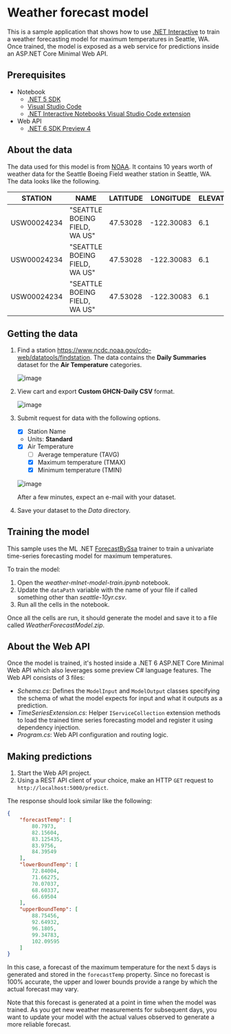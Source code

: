 # Weather forecast model

This is a sample application that shows how to use [.NET Interactive](https://github.com/dotnet/interactive) to train a weather forecasting model for maximum temperatures in Seattle, WA. Once trained, the model is exposed as a web service for predictions inside an ASP.NET Core Minimal Web API.

## Prerequisites

- Notebook
    - [.NET 5 SDK](https://dotnet.microsoft.com/download/dotnet/5.0)
    - [Visual Studio Code](https://code.visualstudio.com/)
    - [.NET Interactive Notebooks Visual Studio Code extension](https://marketplace.visualstudio.com/items?itemName=ms-dotnettools.dotnet-interactive-vscode)
- Web API
    - [.NET 6 SDK Preview 4](https://dotnet.microsoft.com/download/dotnet/6.0)

## About the data

The data used for this model is from [NOAA](https://www.noaa.gov/). It contains 10 years worth of weather data for the Seattle Boeing Field weather station in Seattle, WA. The data looks like the following.

|STATION|NAME|LATITUDE|LONGITUDE|ELEVATION|DATE|TMAX|TMIN|
|---|---|---|---|---|---|---|---|
|USW00024234|"SEATTLE BOEING FIELD, WA US"|47.53028|-122.30083|6.1|4/1/2010|51|41|
|USW00024234|"SEATTLE BOEING FIELD, WA US"|47.53028|-122.30083|6.1|4/2/2010|53|41|
|USW00024234|"SEATTLE BOEING FIELD, WA US"|47.53028|-122.30083|6.1|4/3/2010|50|39|

## Getting the data

1. Find a station https://www.ncdc.noaa.gov/cdo-web/datatools/findstation. The data contains the **Daily Summaries** dataset for the **Air Temperature** categories.

    ![image](https://user-images.githubusercontent.com/46974588/116326383-50f17f80-a792-11eb-9c66-3dabef398889.png)

1. View cart and export **Custom GHCN-Daily CSV** format.

    ![image](https://user-images.githubusercontent.com/46974588/116326449-78484c80-a792-11eb-8061-9c87bb6fc856.png)

1. Submit request for data with the following options.
    - [x] Station Name
    - Units: **Standard**
    - [x] Air Temperature
        - [ ] Average temperature (TAVG)
        - [x] Maximum temperature (TMAX)
        - [x] Minimum temperature (TMIN)

    ![image](https://user-images.githubusercontent.com/46974588/116326560-bd6c7e80-a792-11eb-8050-18f7f85193a5.png)
    
    After a few minutes, expect an e-mail with your dataset.

1. Save your dataset to the *Data* directory.

## Training the model

This sample uses the ML .NET [ForecastBySsa](https://docs.microsoft.com/en-us/dotnet/api/microsoft.ml.timeseriescatalog.forecastbyssa?view=ml-dotnet) trainer to train a univariate time-series forecasting model for maximum temperatures.

To train the model:

1. Open the *weather-mlnet-model-train.ipynb* notebook.
1. Update the `dataPath` variable with the name of your file if called something other than *seattle-10yr.csv*.
1. Run all the cells in the notebook.

Once all the cells are run, it should generate the model and save it to a file called *WeatherForecastModel.zip*.

## About the Web API

Once the model is trained, it's hosted inside a .NET 6 ASP.NET Core Minimal Web API which also leverages some preview C# language features. The Web API consists of 3 files:

- *Schema.cs*: Defines the `ModelInput` and `ModelOutput` classes specifying the schema of what the model expects for input and what it outputs as a prediction.  
- *TimeSeriesExtension.cs*: Helper `IServiceCollection` extension methods to load the trained time series forecasting model and register it using dependency injection.
- *Program.cs*: Web API configuration and routing logic.

## Making predictions

1. Start the Web API project.
2. Using a REST API client of your choice, make an HTTP `GET` request to `http://localhost:5000/predict`.

The response should look similar like the following:

```json
{
    "forecastTemp": [
        80.7973,
        82.15604,
        83.125435,
        83.9756,
        84.39549
    ],
    "lowerBoundTemp": [
        72.84004,
        71.66275,
        70.07037,
        68.60337,
        66.69504
    ],
    "upperBoundTemp": [
        88.75456,
        92.64932,
        96.1805,
        99.34783,
        102.09595
    ]
}
```

In this case, a forecast of the maximum temperature for the next 5 days is generated and stored in the `forecastTemp` property. Since no forecast is 100% accurate, the upper and lower bounds provide a range by which the actual forecast may vary.

Note that this forecast is generated at a point in time when the model was trained. As you get new weather measurements for subsequent days, you want to update your model with the actual values observed to generate a more reliable forecast.